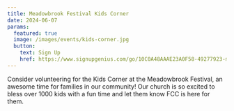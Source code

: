 ```yaml
---
title: Meadowbrook Festival Kids Corner
date: 2024-06-07
params:
  featured: true
  image: /images/events/kids-corner.jpg
  button:
    text: Sign Up
    href: https://www.signupgenius.com/go/10C0A48AAAE23A0F58-49277923-meadowbrook
---
```


Consider volunteering for the Kids Corner at the Meadowbrook Festival, an awesome time for families in our community! Our church is so excited to bless over 1000 kids with a fun time and let them know FCC is here for them.
